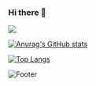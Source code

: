 ### Hi there 👋

<!--
**DUDURIM/DUDURIM** is a ✨ _special_ ✨ repository because its `README.md` (this file) appears on your GitHub profile.

Here are some ideas to get you started:

- 🔭 I’m currently working on ...
- 🌱 I’m currently learning ...
- 👯 I’m looking to collaborate on ...
- 🤔 I’m looking for help with ...
- 💬 Ask me about ...
- 📫 How to reach me: ...
- 😄 Pronouns: ...
- ⚡ Fun fact: ...
-->


<a href="https://hits.seeyoufarm.com"><img src="https://hits.seeyoufarm.com/api/count/incr/badge.svg?url=https%3A%2F%2Fgithub.com%2FDUDURIM&count_bg=%2379C83D&title_bg=%23555555&icon=&icon_color=%23E7E7E7&title=hits&edge_flat=false"/></a>

[![Anurag's GitHub stats](https://github-readme-stats.vercel.app/api?username=DUDURIM)](https://github.com/DUDURIM/github-readme-stats)

[![Top Langs](https://github-readme-stats.vercel.app/api/top-langs/?username=DUDURIM&langs_count=5)](https://github.com/DUDURIM/github-readme-stats)

![Footer](https://capsule-render.vercel.app/api?type=waving&color=auto&height=200&section=footer)
